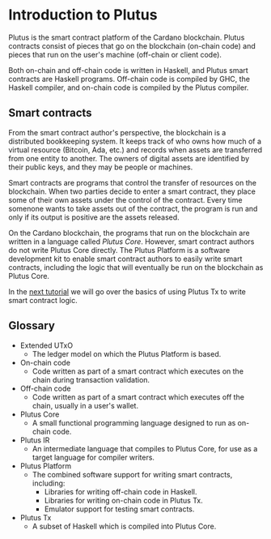 # Introduction to Plutus

Plutus is the smart contract platform of the Cardano blockchain. Plutus contracts consist of pieces that go on the blockchain (on-chain code) and pieces that run on the user's machine (off-chain or client code). 

Both on-chain and off-chain code is written in Haskell, and Plutus smart contracts are Haskell programs. Off-chain code is compiled by GHC, the Haskell compiler, and on-chain code is compiled by the Plutus compiler. 

## Smart contracts

From the smart contract author's perspective, the blockchain is a distributed bookkeeping system. It keeps track of who owns how much of a virtual resource (Bitcoin, Ada, etc.) and records when assets are transferred from one entity to another. The owners of digital assets are identified by their public keys, and they may be people or machines.

Smart contracts are programs that control the transfer of resources on the blockchain. When two parties decide to enter a smart contract, they place some of their own assets under the control of the contract. Every time somenone wants to take assets out of the contract, the program is run and only if its output is positive are the assets released. 

On the Cardano blockchain, the programs that run on the blockchain are written in a language called *Plutus Core*. However, smart contract authors do not write Plutus Core directly. The Plutus Platform is a software development kit to enable smart contract authors to easily write smart contracts, including the logic that will eventually be run on the blockchain as Plutus Core.

In the [next tutorial](../doctest/Tutorial/01-plutus-tx.md) we will go over the basics of using Plutus Tx to write smart contract logic.

## Glossary

- Extended UTxO
    - The ledger model on which the Plutus Platform is based.
- On-chain code
    - Code written as part of a smart contract which executes on the chain during
      transaction validation.
- Off-chain code
    - Code written as part of a smart contract which executes off the chain, usually
      in a user's wallet.
- Plutus Core
    - A small functional programming language designed to run as on-chain code.
- Plutus IR
    - An intermediate language that compiles to Plutus Core, for use as a target
      language for compiler writers.
- Plutus Platform
    - The combined software support for writing smart contracts, including:
        - Libraries for writing off-chain code in Haskell.
        - Libraries for writing on-chain code in Plutus Tx.
        - Emulator support for testing smart contracts.
- Plutus Tx
    - A subset of Haskell which is compiled into Plutus Core.
